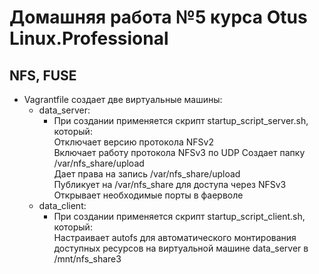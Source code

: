 # Домашняя работа №5 курса Otus Linux.Professional  
## NFS, FUSE

- Vagrantfile создает две виртуальные машины: 
    - data_server:
        - При создании применяется скрипт startup_script_server.sh, который:  
          Отключает версию протокола NFSv2  
          Включает работу протокола NFSv3 по UDP
          Создает папку /var/nfs_share/upload  
          Дает права на запись /var/nfs_share/upload  
          Публикует на /var/nfs_share для доступа через NFSv3
          Открывает необходимые порты в фаерволе  
    - data_client:  
        - При создании применяется скрипт startup_script_client.sh, который:  
          Настраивает autofs для автоматического монтирования доступных ресурсов на виртуальной машине data_server в /mnt/nfs_share3  